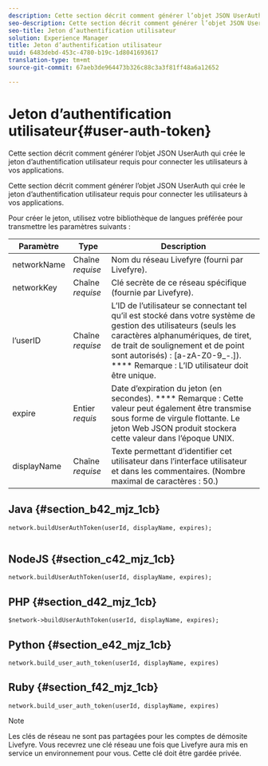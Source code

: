 ```yaml
---
description: Cette section décrit comment générer l’objet JSON UserAuth qui crée le jeton d’authentification utilisateur requis pour connecter les utilisateurs à vos applications.
seo-description: Cette section décrit comment générer l’objet JSON UserAuth qui crée le jeton d’authentification utilisateur requis pour connecter les utilisateurs à vos applications.
seo-title: Jeton d’authentification utilisateur
solution: Experience Manager
title: Jeton d’authentification utilisateur
uuid: 6483debd-453c-4780-b19c-1d8041693617
translation-type: tm+mt
source-git-commit: 67aeb3de964473b326c88c3a3f81ff48a6a12652

---
```



# Jeton d’authentification utilisateur{#user-auth-token}

Cette section décrit comment générer l’objet JSON UserAuth qui crée le jeton d’authentification utilisateur requis pour connecter les utilisateurs à vos applications.

Cette section décrit comment générer l’objet JSON UserAuth qui crée le jeton d’authentification utilisateur requis pour connecter les utilisateurs à vos applications.

Pour créer le jeton, utilisez votre bibliothèque de langues préférée pour transmettre les paramètres suivants :

| Paramètre | Type | Description |
|---|---|---|
| networkName | Chaîne *requise* | Nom du réseau Livefyre (fourni par Livefyre). |
| networkKey | Chaîne *requise* | Clé secrète de ce réseau spécifique (fournie par Livefyre). |
| l’userID | Chaîne *requise* | L’ID de l’utilisateur se connectant tel qu’il est stocké dans votre système de gestion des utilisateurs (seuls les caractères alphanumériques, de tiret, de trait de soulignement et de point sont autorisés) : [a-zA-Z0-9_-.]). **** Remarque : L’ID utilisateur doit être unique. |
| expire | Entier *requis* | Date d’expiration du jeton (en secondes). **** Remarque : Cette valeur peut également être transmise sous forme de virgule flottante. Le jeton Web JSON produit stockera cette valeur dans l’époque UNIX. |
| displayName | Chaîne *requise* | Texte permettant d’identifier cet utilisateur dans l’interface utilisateur et dans les commentaires. (Nombre maximal de caractères : 50.) |

## Java {#section_b42_mjz_1cb}

```
network.buildUserAuthToken(userId, displayName, expires); 
 
```

## NodeJS {#section_c42_mjz_1cb}

```
network.buildUserAuthToken(userId, displayName, expires); 
```

## PHP {#section_d42_mjz_1cb}

```
$network->buildUserAuthToken(userId, displayName, expires); 
```

## Python {#section_e42_mjz_1cb}

```
network.build_user_auth_token(userId, displayName, expires) 
```

## Ruby {#section_f42_mjz_1cb}

```
network.build_user_auth_token(userId, displayName, expires) 
```

>[!NOTE]
>
>Les clés de réseau ne sont pas partagées pour les comptes de démosite Livefyre. Vous recevrez une clé réseau une fois que Livefyre aura mis en service un environnement pour vous. Cette clé doit être gardée privée.

